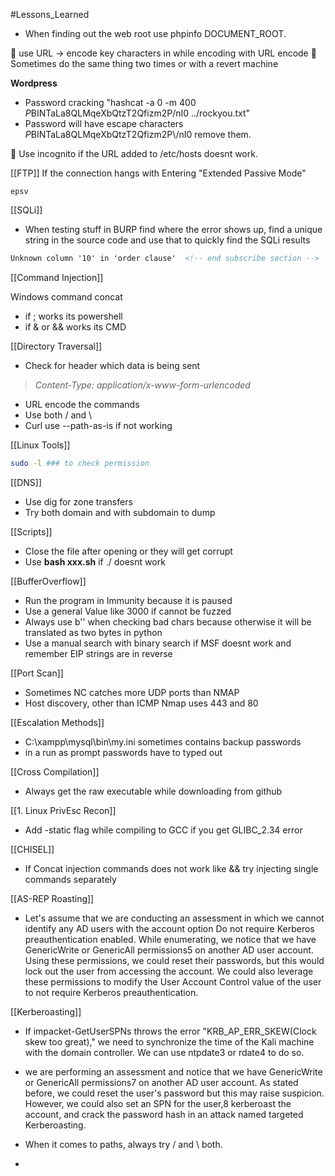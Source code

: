 #Lessons_Learned

-  When finding out the web root use phpinfo DOCUMENT_ROOT.

🔴 use URL -> encode key characters in while encoding with URL encode
🔴 Sometimes do the same thing two times or with a revert machine

**Wordpress**

- Password cracking "hashcat -a 0 -m 400 $P$BINTaLa8QLMqeXbQtzT2Qfizm2P/nI0 ../rockyou.txt"
- Password will have escape characters $P$BINTaLa8QLMqeXbQtzT2Qfizm2P\\/nI0 remove them.

🔴 Use incognito if the URL added to /etc/hosts doesnt work.

[[FTP]]
If the connection hangs with Entering "Extended Passive Mode"
```ftp
epsv
```

[[SQLi]]

- When testing stuff in BURP find where the error shows up, find a unique string in the source code and use that to quickly find the SQLi results
```html
Unknown column '10' in 'order clause'  <!-- end subscribe section -->
```


[[Command Injection]]

Windows command  concat
- if ; works its powershell
- if & or && works its CMD

[[Directory Traversal]]
- Check for header which data is being sent
> *Content-Type:  application/x-www-form-urlencoded*

- URL encode the commands 
- Use both / and \
- Curl use --path-as-is if not working

[[Linux Tools]]
```bash
sudo -l ### to check permission
```

[[DNS]]

- Use dig for zone transfers
- Try both domain and with subdomain to dump

[[Scripts]]
- Close the file after opening or they will get corrupt
- Use **bash xxx.sh** if ./ doesnt work 

[[BufferOverflow]]
- Run the program in Immunity because it is paused
- Use a general Value like 3000 if cannot be fuzzed
- Always use b'' when checking bad chars because otherwise it will be translated as two bytes in python
- Use a manual search with binary search if MSF doesnt work and remember EIP strings are in reverse

[[Port Scan]]

- Sometimes NC catches more UDP ports than NMAP
- Host discovery, other than ICMP Nmap uses 443 and 80

[[Escalation Methods]]
- C:\\xampp\\mysql\\bin\\my.ini sometimes contains backup passwords
- in a run as prompt passwords have to typed out

[[Cross Compilation]]
- Always get the raw executable while downloading from github

[[1. Linux PrivEsc  Recon]]
- Add -static flag while compiling to GCC if you get GLIBC_2.34 error

[[CHISEL]]

- If Concat injection commands does not work like && try injecting single commands separately

[[AS-REP Roasting]]
- Let's assume that we are conducting an assessment in which we cannot identify any AD users with the account option Do not require Kerberos preauthentication enabled. While enumerating, we notice that we have GenericWrite or GenericAll permissions5 on another AD user account. Using these permissions, we could reset their passwords, but this would lock out the user from accessing the account. We could also leverage these permissions to modify the User Account Control value of the user to not require Kerberos preauthentication.

[[Kerberoasting]]

- If impacket-GetUserSPNs throws the error "KRB_AP_ERR_SKEW(Clock skew too great)," we need to synchronize the time of the Kali machine with the domain controller. We can use ntpdate3 or rdate4 to do so.
- we are performing an assessment and notice that we have GenericWrite or GenericAll permissions7 on another AD user account. As stated before, we could reset the user's password but this may raise suspicion. However, we could also set an SPN for the user,8 kerberoast the account, and crack the password hash in an attack named targeted Kerberoasting.

- When it comes to paths, always try / and \\ both.
- 